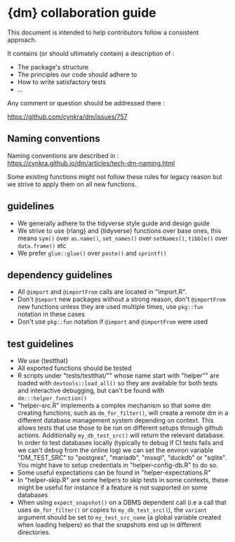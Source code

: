 # {dm} collaboration guide

This document is intended to help contributors follow a consistent approach.

It contains (or should ultimately contain) a description of :

* The package's structure
* The principles our code should adhere to
* How to write satisfactory tests
* ...

Any comment or question should be addressed there :

https://github.com/cynkra/dm/issues/757

## Naming conventions

Naming conventions are described in : https://cynkra.github.io/dm/articles/tech-dm-naming.html

Some existing functions might not follow these rules for legacy reason but we
strive to apply them on all new functions.

## guidelines

* We generally adhere to the tidyverse style guide and design guide
* We strive to use {rlang} and {tidyverse} functions over base ones, this means
  `sym()` over `as.name()`, `set_names()` over `setNames()`, `tibble()` over
  `data.frame()` etc
* We prefer `glue::glue()` over `paste()` and `sprintf()`

## dependency guidelines

* All `@import` and `@importFrom` calls are located in "import.R". 
* Don't `@import` new packages without a strong reason, don't `@importFrom` new 
  functions unless they are used multiple times, use `pkg::fun` notation in these
  cases
* Don't use `pkg::fun` notation if `@import` and `@importFrom` were used
  
## test guidelines  
  
* We use {testthat}
* All exported functions should be tested
* R scripts under "tests/testthat/"" whose name start with "helper"" are loaded 
  with `devtools::load_all()` so they are available for both tests and interactive 
  debugging, but can't be found with `dm:::helper_function()`
* "helper-src.R" implements a complex mechanism so that some dm creating functions,
  such as `dm_for_filter()`, will create a remote dm in a different database
  management system depending on context. This allows tests that use those to
  be run on different setups through github actions. Additionally `my_db_test_src()`
  will return the relevant database. In order to test databases 
  locally (typically to debug if CI tests fails and we can't debug from the online log)
  we can set the environ variable "DM_TEST_SRC" to "postgres", "mariadb", "mssql", "duckdb" or "sqlite".
  You might have to setup credentials in "helper-config-db.R" to do so.
* Some useful expectations can be found in "helper-expectations.R"
* In "helper-skip.R" are some helpers to skip tests in some contexts, these might
  be useful for instance if a feature is not supported on some databases
* When using `expect_snapshot()` on a DBMS dependent call (i.e a call that uses `dm_for_filter()`
  or copies to `my_db_test_src()`), 
  the `variant` argument should be   set to `my_test_src_name` (a global 
  variable created when loading helpers) so that the snapshots end up in different 
  directories.

